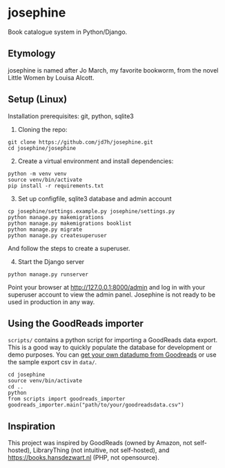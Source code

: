 # josephine
Book catalogue system in Python/Django.

## Etymology
josephine is named after Jo March, my favorite bookworm, from the novel Little Women by Louisa Alcott. 

## Setup (Linux)

Installation prerequisites: git, python, sqlite3

1. Cloning the repo:
```
git clone https://github.com/jd7h/josephine.git
cd josephine/josephine
```
2. Create a virtual environment and install dependencies:
```
python -m venv venv
source venv/bin/activate
pip install -r requirements.txt
```
3. Set up configfile, sqlite3 database and admin account
```
cp josephine/settings.example.py josephine/settings.py
python manage.py makemigrations
python manage.py makemigrations booklist
python manage.py migrate
python manage.py createsuperuser
```
And follow the steps to create a superuser.

4. Start the Django server
```
python manage.py runserver
```
Point your browser at http://127.0.0.1:8000/admin and log in with your superuser account to view the admin panel.
Josephine is not ready to be used in production in any way.

## Using the GoodReads importer
`scripts/` contains a python script for importing a GoodReads data export. This is a good way to quickly populate the database for development or demo purposes. 
You can [get your own datadump from Goodreads](https://help.goodreads.com/s/article/How-do-I-import-or-export-my-books-1553870934590) or use the sample export csv in `data/`.

```
cd josephine
source venv/bin/activate
cd ..
python
from scripts import goodreads_importer
goodreads_importer.main("path/to/your/goodreadsdata.csv")
```

## Inspiration
This project was inspired by GoodReads (owned by Amazon, not self-hosted), LibraryThing (not intuitive, not self-hosted), and https://books.hansdezwart.nl (PHP, not opensource). 
